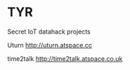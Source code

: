 # TYR
Secret IoT datahack projects

Uturn
http://uturn.atspace.cc 


time2talk
http://time2talk.atspace.co.uk

